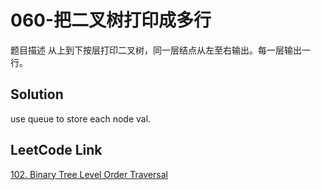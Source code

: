 # 060-把二叉树打印成多行

题目描述
从上到下按层打印二叉树，同一层结点从左至右输出。每一层输出一行。


## Solution
use queue to store each node val.

## LeetCode Link
[102. Binary Tree Level Order Traversal](https://leetcode.com/problems/binary-tree-level-order-traversal/description/)
